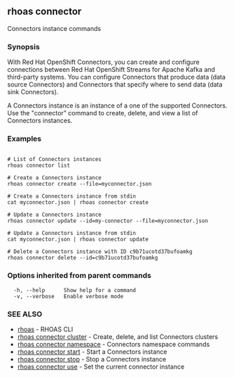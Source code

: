 ## rhoas connector

Connectors instance commands

### Synopsis

With Red Hat OpenShift Connectors, you can create and configure connections between Red Hat OpenShift Streams for Apache Kafka and third-party systems. You can configure Connectors that produce data (data source Connectors) and Connectors that specify where to send data (data sink Connectors).

A Connectors instance is an instance of a one of the supported Connectors.
Use the "connector" command to create, delete, and view a list of Connectors instances.


### Examples

```
   
# List of Connectors instances
rhoas connector list

# Create a Connectors instance
rhoas connector create --file=myconnector.json

# Create a Connectors instance from stdin
cat myconnector.json | rhoas connector create

# Update a Connectors instance
rhoas connector update --id=my-connector --file=myconnector.json

# Update a Connectors instance from stdin
cat myconnector.json | rhoas connector update

# Delete a Connectors instance with ID c9b71ucotd37bufoamkg
rhoas connector delete --id=c9b71ucotd37bufoamkg

```

### Options inherited from parent commands

```
  -h, --help      Show help for a command
  -v, --verbose   Enable verbose mode
```

### SEE ALSO

* [rhoas](rhoas.md)	 - RHOAS CLI
* [rhoas connector cluster](rhoas_connector_cluster.md)	 - Create, delete, and list Connectors clusters
* [rhoas connector namespace](rhoas_connector_namespace.md)	 - Connectors namespace commands
* [rhoas connector start](rhoas_connector_start.md)	 - Start a Connectors instance
* [rhoas connector stop](rhoas_connector_stop.md)	 - Stop a Connectors instance
* [rhoas connector use](rhoas_connector_use.md)	 - Set the current connector instance

